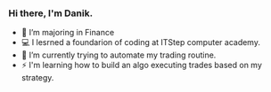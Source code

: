 ### Hi there, I'm Danik.
- 🔭 I’m majoring in Finance
- 💻 I lesrned a foundarion of coding at ITStep computer academy.
- 🌱 I’m currently trying to automate my trading routine.
- ⚡ I'm learning how to build an algo executing trades based on my strategy.